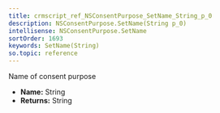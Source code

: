 ```yaml
---
title: crmscript_ref_NSConsentPurpose_SetName_String_p_0
description: NSConsentPurpose.SetName(String p_0)
intellisense: NSConsentPurpose.SetName
sortOrder: 1693
keywords: SetName(String)
so.topic: reference
---
```



Name of consent purpose



* **Name:** String
* **Returns:** String


